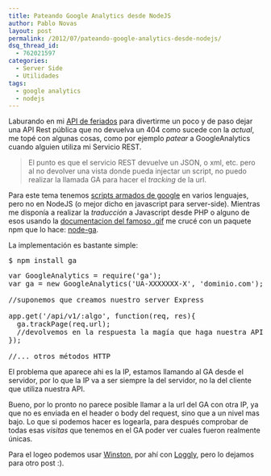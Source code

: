 ```yaml
---
title: Pateando Google Analytics desde NodeJS
author: Pablo Novas
layout: post
permalink: /2012/07/pateando-google-analytics-desde-nodejs/
dsq_thread_id:
  - 762021597
categories:
  - Server Side
  - Utilidades
tags:
  - google analytics
  - nodejs
---
```

Laburando en mi [API de feriados][1] para divertirme un poco y de paso dejar una API Rest pública que no devuelva un 404 como sucede con la *actual*, me topé con algunas cosas, como por ejemplo *patear* a GoogleAnalytics cuando alguien utiliza mi Servicio REST.

> El punto es que el servicio REST devuelve un JSON, o xml, etc. pero al no devolver una vista donde pueda injectar un script, no puedo realizar la llamada GA para hacer el *tracking* de la url. 

Para este tema tenemos [scripts armados de google][2] en varios lenguajes, pero no en NodeJS (o mejor dicho en javascript para server-side). Mientras me disponía a realizar la *traducción* a Javascript desde PHP o alguno de esos usando la [documentacion del famoso .gif][3] me crucé con un paquete npm que lo hace: [node-ga][4].

La implementación es bastante simple:

<pre class="brush: bash; title: ; notranslate" title="">$ npm install ga
</pre>

<pre class="brush: jscript; title: ; notranslate" title="">var GoogleAnalytics = require('ga');
var ga = new GoogleAnalytics('UA-XXXXXXX-X', 'dominio.com');

//suponemos que creamos nuestro server Express

app.get('/api/v1/:algo', function(req, res){
  ga.trackPage(req.url);
  //devolvemos en la respuesta la magía que haga nuestra API
});

//... otros métodos HTTP
</pre>

El problema que aparece ahi es la IP, estamos llamando al GA desde el servidor, por lo que la IP va a ser siempre la del servidor, no la del cliente que utiliza nuestra API.

Bueno, por lo pronto no parece posible llamar a la url del GA con otra IP, ya que no es enviada en el header o body del request, sino que a un nivel mas bajo. Lo que si podemos hacer es logearla, para después comprobar de todas esas *visitas* que tenemos en el GA poder ver cuales fueron realmente únicas.

Para el logeo podemos usar [Winston][5], por ahí con [Loggly][6], pero lo dejamos para otro post :).

 [1]: http://nolaborables.info/
 [2]: https://developers.google.com/analytics/devguides/collection/other/mobileWebsites
 [3]: https://developers.google.com/analytics/resources/concepts/gaConceptsTrackingOverview
 [4]: https://github.com/jgallen23/node-ga
 [5]: https://github.com/flatiron/winston/
 [6]: http://loggly.com/